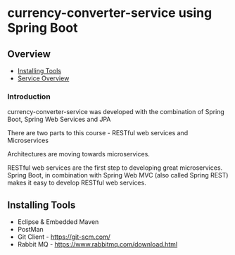 # currency-converter-service using Spring Boot 

## Overview
* [Installing Tools](#installing-tools)
* [Service Overview](#course-overview)

### Introduction

currency-converter-service was developed with the combination of Spring Boot,  Spring Web Services and JPA

There are two parts to this course - RESTful web services and Microservices

Architectures are moving towards microservices. 

RESTful web services are the first step to developing great microservices. Spring Boot, in combination with Spring Web MVC (also called Spring REST) makes it easy to develop RESTful web services. 

## Installing Tools
- Eclipse & Embedded Maven
- PostMan
- Git Client - https://git-scm.com/
- Rabbit MQ - https://www.rabbitmq.com/download.html
